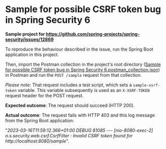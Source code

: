 # Sample for possible CSRF token bug in Spring Security 6

**Sample project for https://github.com/spring-projects/spring-security/issues/12869**

To reproduce the behaviour described in the issue, run the Spring Boot application in this project.

Then, import the Postman collection in the project's root directory ([Sample for possible CSRF token bug in Spring Security 6.postman_collection.json](Sample%20for%20possible%20CSRF%20token%20bug%20in%20Spring%20Security%206.postman_collection.json))
in Postman and run the `POST /sample` request from that collection.

*Please note*: That request includes a test script, which sets a `sample-xsrf-token` variable.
This variable subsequently is used as an `X-XSRF-TOKEN` request header for the POST request.

**Expected outcome**: The request should succeed (HTTP 200).

**Actual outcome**: The request fails with HTTP 403 and this log message from the Spring Boot application:

"*2023-03-16T11:59:12.366+01:00 DEBUG 81085 --- [nio-8080-exec-2] o.s.security.web.csrf.CsrfFilter         : Invalid CSRF token found for http://localhost:8080/sample*".
